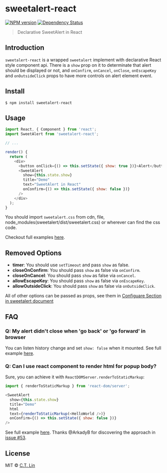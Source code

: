 # sweetalert-react

[![NPM version][npm-image]][npm-url]
[![Dependency Status][david_img]][david_site]

> Declarative SweetAlert in React

## Introduction

`sweetalert-react` is a wrapped `sweetalert` implement with declarative React style component api. There is a `show` prop on it to determinate that alert should be displayed or not, and `onConfirm`, `onCancel`, `onClose`, `onEscapeKey` and `onOutsideClick` props to have more controls on alert element event.

## Install

```
$ npm install sweetalert-react
```

## Usage

```js
import React, { Component } from 'react';
import SweetAlert from 'sweetalert-react';

// ...

render() {
  return (
    <div>
      <button onClick={() => this.setState({ show: true })}>Alert</button>
      <SweetAlert
        show={this.state.show}
        title="Demo"
        text="SweetAlert in React"
        onConfirm={() => this.setState({ show: false })}
      />
    </div>
  );
}
```

You should import `sweetalert.css` from cdn, file, node_modules(sweetalert/dist/sweetalert.css) or wherever can find the css code.

Checkout full examples [here](./examples).

## Removed Options

- **timer**: You should use `setTimeout` and pass `show` as false.
- **closeOnConfirm**: You should pass `show` as false via `onConfirm`.
- **closeOnCancel**: You should pass `show` as false via `onCancel`.
- **allowEscapeKey**: You should pass `show` as false via `onEscapeKey`.
- **allowOutsideClick**: You should pass `show` as false via `onOutsideClick`.

All of other options can be passed as props, see them in [Configuare Section in sweetalert document](http://t4t5.github.io/sweetalert/)

## FAQ

### Q: My alert didn't close when 'go back' or 'go forward' in browser

You can listen history change and set `show: false` when it mounted. See full example [here](https://github.com/chentsulin/sweetalert-react/blob/master/examples/history-change/components/App.js).

### Q: Can I use react component to render html for popup body?

Sure, you can achieve it with `ReactDOMServer.renderToStaticMarkup`:

```js
import { renderToStaticMarkup } from 'react-dom/server';

<SweetAlert
  show={this.state.show}
  title="Demo"
  html
  text={renderToStaticMarkup(<HelloWorld />)}
  onConfirm={() => this.setState({ show: false })}
/>
```

See full example [here](https://github.com/chentsulin/sweetalert-react/blob/master/examples/component-as-body/components/App.js). Thanks @ArkadyB for discovering the approach in [issue #53](https://github.com/chentsulin/sweetalert-react/issues/53).

## License

MIT © [C.T. Lin](https://github.com/chentsulin/sweetalert-react)

[npm-image]: https://badge.fury.io/js/sweetalert-react.svg
[npm-url]: https://npmjs.org/package/sweetalert-react
[travis-image]: https://travis-ci.org/chentsulin/sweetalert-react.svg
[travis-url]: https://travis-ci.org/chentsulin/sweetalert-react
[coveralls-image]: https://coveralls.io/repos/chentsulin/sweetalert-react/badge.svg?branch=master&service=github
[coveralls-url]: https://coveralls.io/r/chentsulin/sweetalert-react?branch=master
[david_img]: https://david-dm.org/chentsulin/sweetalert-react.svg
[david_site]: https://david-dm.org/chentsulin/sweetalert-react
